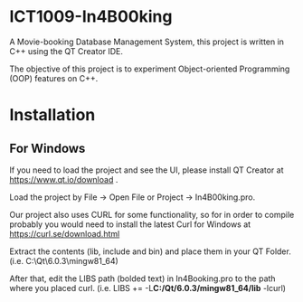 # ICT1009-In4B00king

A Movie-booking Database Management System, this project is written in C++ using the QT Creator IDE.

The objective of this project is to experiment Object-oriented Programming (OOP) features on C++.

# Installation

## For Windows
If you need to load the project and see the UI, please install QT Creator at https://www.qt.io/download .

Load the project by File -> Open File or Project -> In4B00king.pro.

Our project also uses CURL for some functionality, so for in order to compile probably you would need to install the latest Curl for Windows at https://curl.se/download.html

Extract the contents (lib, include and bin) and place them in your QT Folder. (i.e. C:\Qt\6.0.3\mingw81_64)

After that, edit the LIBS path (bolded text) in In4Booking.pro to the path where you placed curl. (i.e. LIBS += -L**C:/Qt/6.0.3/mingw81_64/lib** -lcurl)

